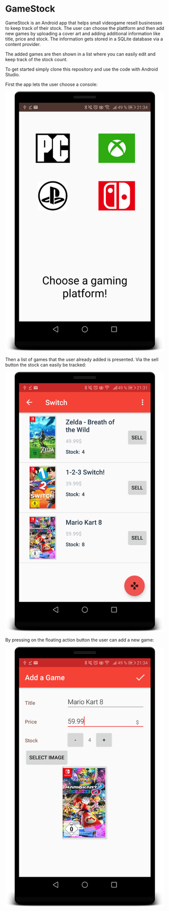 # GameStock

GameStock is an Android app that helps small videogame resell businesses to keep track
of their stock. The user can choose the plattform and then add new games by uploading
a cover art and adding additional information like title, price and stock. The information
gets stored in a SQLite database via a content provider.

The added games are then shown in a list where you can easily edit and keep track of the stock count.

To get started simply clone this repository and use the code with Android Studio.


First the app lets the user choose a console:

<img src="GameStock_Images/device-2018-04-14-213511.png" width="540">

Then a list of games that the user already added is presented. Via the sell button the stock can easily be tracked:

<img src="GameStock_Images/device-2018-04-14-213229.png" width="540">

By pressing on the floating action button the user can add a new game:

<img src="GameStock_Images/device-2018-04-14-213444.png" width="540">

